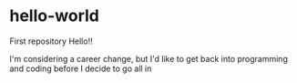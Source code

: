 # hello-world
First repository
Hello!!

I'm considering a career change, but I'd like to get back into programming and coding before I decide to go all in

